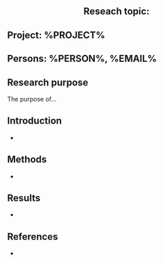 ## <center>Reseach topic: </center>


## Project: %PROJECT%


## Persons: %PERSON%, %EMAIL%

## Research purpose
The purpose of...

## Introduction
- 

## Methods
- 

## Results
- 

## References
- 
